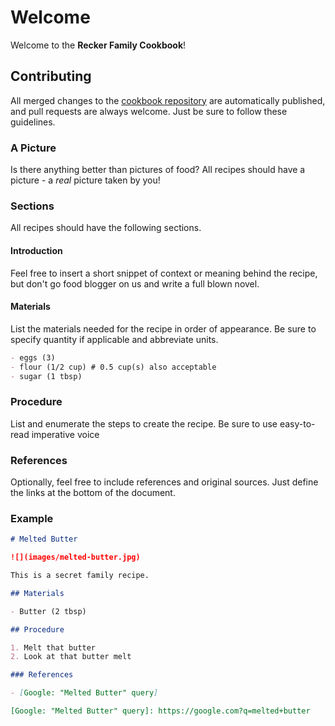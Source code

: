# Welcome

Welcome to the **Recker Family Cookbook**!

## Contributing

All merged changes to the [cookbook repository] are automatically
published, and pull requests are always welcome.  Just be sure to
follow these guidelines.

### A Picture

Is there anything better than pictures of food?  All recipes should
have a picture - a _real_ picture taken by you!

### Sections

All recipes should have the following sections.

#### Introduction

Feel free to insert a short snippet of context or meaning behind the
recipe, but don't go food blogger on us and write a full blown novel.

#### Materials

List the materials needed for the recipe in order of appearance.  Be
sure to specify quantity if applicable and abbreviate units.

``` markdown
- eggs (3)
- flour (1/2 cup) # 0.5 cup(s) also acceptable
- sugar (1 tbsp)
```

### Procedure

List and enumerate the steps to create the recipe.  Be sure to use
easy-to-read imperative voice

### References

Optionally, feel free to include references and original sources.
Just define the links at the bottom of the document.

### Example

``` markdown
# Melted Butter

![](images/melted-butter.jpg)

This is a secret family recipe.

## Materials

- Butter (2 tbsp)

## Procedure

1. Melt that butter
2. Look at that butter melt

### References

- [Google: "Melted Butter" query]

[Google: "Melted Butter" query]: https://google.com?q=melted+butter
```

[cookbook repository]: https://github.com/arecker/cookbook
